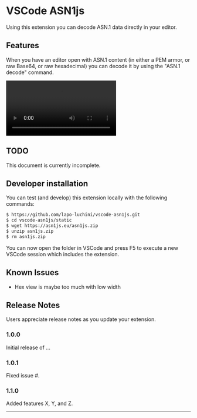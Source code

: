 # VSCode ASN1js

Using this extension you can decode ASN.1 data directly in your editor.

## Features

When you have an editor open with ASN.1 content (in either a PEM armor, or raw Base64, or raw hexadecimal) you can decode it by using the "ASN.1 decode" command.

<video src="https://asn1js.eu/vscode-asn1js.mp4" title="example usage" controls ></video>

## TODO

This document is currently incomplete.

## Developer installation

You can test (and develop) this extension locally with the following commands:

```sh
$ https://github.com/lapo-luchini/vscode-asn1js.git
$ cd vscode-asn1js/static
$ wget https://asn1js.eu/asn1js.zip
$ unzip asn1js.zip
$ rm asn1js.zip
```

You can now open the folder in VSCode and press F5 to execute a new VSCode session which includes the extension.

## Known Issues

- Hex view is maybe too much with low width

## Release Notes

Users appreciate release notes as you update your extension.

### 1.0.0

Initial release of ...

### 1.0.1

Fixed issue #.

### 1.1.0

Added features X, Y, and Z.

---
